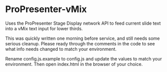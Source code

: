 # ProPresenter-vMix

Uses the ProPresenter Stage Display network API to feed current slide text into a vMix text input for lower thirds.

This was quickly written one morning before service, and still needs some serious cleanup. Please ready through the comments in the code to see what info needs changed to match your environment.

Rename config.js.example to config.js and update the values to match your environment. Then open index.html in the browser of your choice.
